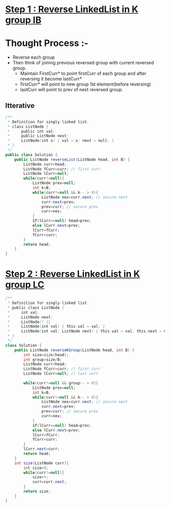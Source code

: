 # [**Step 1 : Reverse LinkedList in K group IB**](https://leetcode.com/problems/reverse-linked-list/)
# Thought Process :-
- Reverse each group
- Then think of joining previous reversed group with current reversed group.
    - Maintain FirstCurr* to point firstCurr of each group and after reversing it become lastCurr*
    - firstCurr* will point to new group 1st element(before reversing)
    - lastCurr will point to prev of next reversed group.
## Itterative
```java
/**
 * Definition for singly-linked list.
 * class ListNode {
 *     public int val;
 *     public ListNode next;
 *     ListNode(int x) { val = x; next = null; }
 * }
 */
public class Solution {
    public ListNode reverseList(ListNode head, int B) {
        ListNode curr=head;
        ListNode fCurr=curr; // first curr
        ListNode lCurr=null;
        while(curr!=null){
            ListNode prev=null;
            int k=B;
            while(curr!=null && k-- > 0){
                ListNode nex=curr.next; // secure next
                curr.next=prev;
                prev=curr; // secure prev
                curr=nex;
            }
            if(lCurr==null) head=prev;
            else lCurr.next=prev;
            lCurr=fCurr;
            fCurr=curr;
        }
        return head;
    }
}
```
# [**Step 2 : Reverse LinkedList in K group LC**](hattps://leetcode.com/problems/reverse-nodes-in-k-group/)
```java
/**
 * Definition for singly-linked list.
 * public class ListNode {
 *     int val;
 *     ListNode next;
 *     ListNode() {}
 *     ListNode(int val) { this.val = val; }
 *     ListNode(int val, ListNode next) { this.val = val; this.next = next; }
 * }
 */
class Solution {
    public ListNode reverseKGroup(ListNode head, int B) {
        int size=size(head);
        int group=size/B;
        ListNode curr=head;
        ListNode fCurr=curr; // first curr
        ListNode lCurr=null; // last curr
        
        while(curr!=null && group-- > 0){
            ListNode prev=null;
            int k=B;
            while(curr!=null && k-- > 0){
                ListNode nex=curr.next; // secure next
                curr.next=prev;
                prev=curr; // secure prev
                curr=nex;
            }
            if(lCurr==null) head=prev;
            else lCurr.next=prev;
            lCurr=fCurr;
            fCurr=curr;
        }
        lCurr.next=curr;
        return head;
    }
    int size(ListNode curr){
        int size=0;
        while(curr!=null){
            size++;
            curr=curr.next;    
        }
        return size;
    }
}
```
